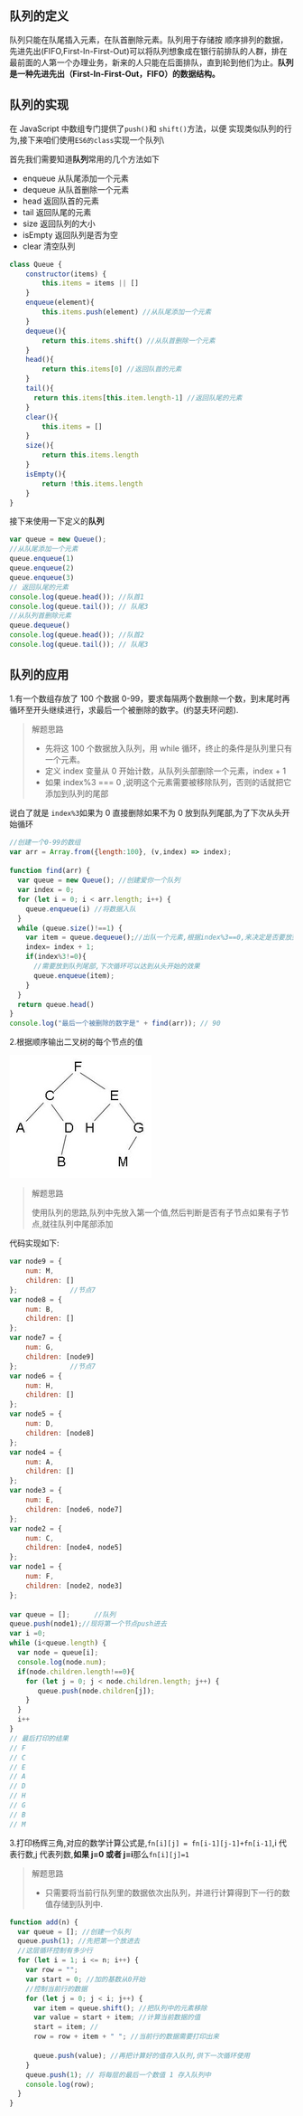 ## 队列的定义

队列只能在队尾插入元素，在队首删除元素。队列用于存储按
顺序排列的数据，先进先出(FIFO,First-In-First-Out)可以将队列想象成在银行前排队的人群，排在最前面的人第一个办理业务，新来的人只能在后面排队，直到轮到他们为止。**队列是一种先进先出（First-In-First-Out，FIFO）的数据结构。**

## 队列的实现

在 JavaScript 中数组专门提供了`push()`和 `shift()`方法，以便
实现类似队列的行为,接下来咱们使用`ES6的class`实现一个队列\

首先我们需要知道**队列**常用的几个方法如下

- enqueue 从队尾添加一个元素
- dequeue 从队首删除一个元素
- head 返回队首的元素
- tail 返回队尾的元素
- size 返回队列的大小
- isEmpty 返回队列是否为空
- clear 清空队列

```JavaScript
class Queue {
    constructor(items) {
        this.items = items || []
    }
    enqueue(element){
        this.items.push(element) //从队尾添加一个元素
    }
    dequeue(){
        return this.items.shift() //从队首删除一个元素
    }
    head(){
        return this.items[0] //返回队首的元素
    }
    tail(){
      return this.items[this.item.length-1] //返回队尾的元素
    }
    clear(){
        this.items = []
    }
    size(){
        return this.items.length
    }
    isEmpty(){
        return !this.items.length
    }
}
```

接下来使用一下定义的**队列**

```JavaScript
var queue = new Queue();
//从队尾添加一个元素
queue.enqueue(1)
queue.enqueue(2)
queue.enqueue(3)
// 返回队尾的元素
console.log(queue.head()); //队首1
console.log(queue.tail()); // 队尾3
//从队列首删除元素
queue.dequeue()
console.log(queue.head()); //队首2
console.log(queue.tail()); // 队尾3
```

## 队列的应用

1.有一个数组存放了 100 个数据 0-99，要求每隔两个数删除一个数，到末尾时再循环至开头继续进行，求最后一个被删除的数字。(约瑟夫环问题).

> 解题思路
>
> - 先将这 100 个数据放入队列，用 while 循环，终止的条件是队列里只有一个元素。
> - 定义 index 变量从 0 开始计数，从队列头部删除一个元素，index + 1
> - 如果 index%3 === 0 ,说明这个元素需要被移除队列，否则的话就把它添加到队列的尾部

说白了就是 `index%3`如果为 0 直接删除如果不为 0 放到队列尾部,为了下次从头开始循环

```JavaScript
//创建一个0-99的数组
var arr = Array.from({length:100}, (v,index) => index);

function find(arr) {
  var queue = new Queue(); //创建爱你一个队列
  var index = 0;
  for (let i = 0; i < arr.length; i++) {
    queue.enqueue(i) //将数据入队
  }
  while (queue.size()!==1) {
    var item = queue.dequeue();//出队一个元素,根据index%3==0,来决定是否要放到队列的尾部
    index= index + 1;
    if(index%3!=0){
      //需要放到队列尾部,下次循环可以达到从头开始的效果
      queue.enqueue(item);
    }
  }
  return queue.head()
}
console.log("最后一个被删除的数字是" + find(arr)); // 90
```

2.根据顺序输出二叉树的每个节点的值

![二叉树](https://raw.githubusercontent.com/heyushuo/image/master/b.png)

> 解题思路
>
> 使用队列的思路,队列中先放入第一个值,然后判断是否有子节点如果有子节点,就往队列中尾部添加

代码实现如下:

```JavaScript
var node9 = {
    num: M,
    children: []
};             //节点7
var node8 = {
    num: B,
    children: []
};
var node7 = {
    num: G,
    children: [node9]
};             //节点7
var node6 = {
    num: H,
    children: []
};
var node5 = {
    num: D,
    children: [node8]
};
var node4 = {
    num: A,
    children: []
};
var node3 = {
    num: E,
    children: [node6, node7]
};
var node2 = {
    num: C,
    children: [node4, node5]
};
var node1 = {
    num: F,
    children: [node2, node3]
};

var queue = [];      //队列
queue.push(node1);//现将第一个节点push进去
var i =0;
while (i<queue.length) {
  var node = queue[i];
  console.log(node.num);
  if(node.children.length!==0){
    for (let j = 0; j < node.children.length; j++) {
       queue.push(node.children[j]);
    }
  }
  i++
}
// 最后打印的结果
// F
// C
// E
// A
// D
// H
// G
// B
// M
```

3.打印杨辉三角,对应的数学计算公式是,`fn[i][j] = fn[i-1][j-1]+fn[i-1]`,i 代表行数,j 代表列数,**如果 j=0 或者 j=i**那么`fn[i][j]=1`

> 解题思路
>
> - 只需要将当前行队列里的数据依次出队列，并进行计算得到下一行的数值存储到队列中.

```JavaScript
function add(n) {
  var queue = []; //创建一个队列
  queue.push(1); //先把第一个放进去
  //这层循环控制有多少行
  for (let i = 1; i <= n; i++) {
    var row = "";
    var start = 0; //加的基数从0开始
    //控制当前行的数据
    for (let j = 0; j < i; j++) {
      var item = queue.shift(); //把队列中的元素移除
      var value = start + item; //计算当前数据的值
      start = item; //
      row = row + item + " "; //当前行的数据需要打印出来

      queue.push(value); //再把计算好的值存入队列,供下一次循环使用
    }
    queue.push(1); // 将每层的最后一个数值 1 存入队列中
    console.log(row);
  }
}
```
